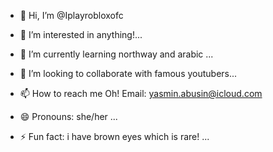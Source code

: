 - 👋 Hi, I’m @Iplayrobloxofc
- 👀 I’m interested in anything!...
  
- 🌱 I’m currently learning northway and arabic ...
- 💞️ I’m looking to collaborate with famous youtubers...
- 📫 How to reach me Oh! Email: yasmin.abusin@icloud.com
  
- 😄 Pronouns: she/her ...
- ⚡ Fun fact: i have brown eyes which is rare! ...

<!---
Iplayrobloxofc/Iplayrobloxofc is a ✨ special ✨ repository because its `README.md` (this file) appears on your GitHub profile.
You can click the Preview link to take a look at your changes.
--->
